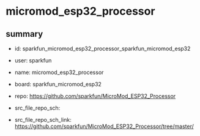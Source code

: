 # micromod_esp32_processor
 
## summary 
* id: sparkfun_micromod_esp32_processor_sparkfun_micromod_esp32
* user: sparkfun
* name: micromod_esp32_processor
* board: sparkfun_micromod_esp32
* repo: https://github.com/sparkfun/MicroMod_ESP32_Processor



* src_file_repo_sch: 
* src_file_repo_sch_link: https://github.com/sparkfun/MicroMod_ESP32_Processor/tree/master/




